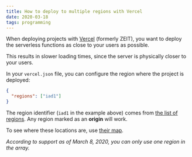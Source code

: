 ```yaml
---
title: How to deploy to multiple regions with Vercel
date: 2020-03-18
tags: programming
---
```

When deploying projects with [Vercel](https://vercel.com) (formerly ZEIT), you want to deploy the serverless functions as close to your users as possible. 

This results in slower loading times, since the server is physically closer to your users. 

In your `vercel.json` file, you can configure the region where the project is deployed: 

```json
{
  "regions": ["iad1"]
}
```

The region identifier (`iad1` in the example above) comes from [the list of regions](https://zeit.co/docs/v2/network/regions-and-providers#routing). Any region marked as an **origin** will work. 

To see where these locations are, use [their map](https://vercel.com/smart-cdn). 

_According to support as of March 8, 2020, you can only use one region in the array._
